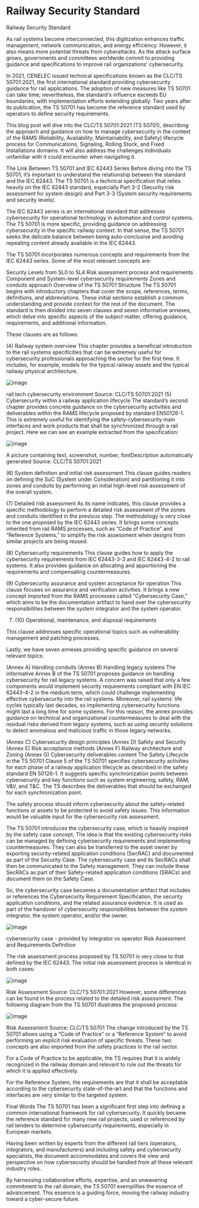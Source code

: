 # Railway Security Standard
Railway Security Standard

As rail systems become interconnected, this digitization enhances traffic management, network communication, and energy efficiency. However, it also means more potential threats from cyberattacks. As the attack surface grows, governments and committees worldwide commit to providing guidance and specifications to improve rail organizations' cybersecurity.

In 2021, CENELEC issued technical specifications known as the CLC/TS 50701:2021, the first international standard providing cybersecurity guidance for rail applications. The adoption of new measures like TS 50701 can take time; nevertheless, the standard's influence exceeds EU boundaries, with implementation efforts extending globally. Two years after its publication, the TS 50701 has become the reference standard used by operators to define security requirements.

This blog post will dive into the CLC/TS 50701:2021 (TS 50701), describing the approach and guidance on how to manage cybersecurity in the context of the RAMS (Reliability, Availability, Maintainability, and Safety) lifecycle process for Communications, Signaling, Rolling Stock, and Fixed Installations domains. It will also address the challenges individuals unfamiliar with it could encounter when navigating it. 

The Link Between TS 50701 and IEC 62443 Series
Before diving into the TS 50701, it’s important to understand the relationship between the standard and the IEC 62443. The TS 50701 is a technical specification that relies heavily on the IEC 62443 standard, especially Part 3-2 (Security risk assessment for system design) and Part 3-3 (System security requirements and security levels).

The IEC 62443 series is an international standard that addresses cybersecurity for operational technology in automation and control systems. The TS 50701 is more specific, providing guidance on addressing cybersecurity in the specific railway context. In that sense, the TS 50701 seeks the delicate balance between being auto-conclusive and avoiding repeating content already available in the IEC 62443.

The TS 50701 incorporates numerous concepts and requirements from the IEC 62443 series. Some of the most relevant concepts are:

Security Levels from SL0 to SL4
Risk assessment process and requirements
Component and System-level cybersecurity requirements
Zones and conduits approach
Overview of the TS 50701 Structure
The TS 50701 begins with introductory chapters that cover the scope, references, terms, definitions, and abbreviations. These initial sections establish a common understanding and provide context for the rest of the document. The standard is then divided into seven clauses and seven informative annexes, which delve into specific aspects of the subject matter, offering guidance, requirements, and additional information.  

These clauses are as follows: 

(4) Railway system overview
This chapter provides a beneficial introduction to the rail systems specificities that can be extremely useful for cybersecurity professionals approaching the sector for the first time. It includes, for example, models for the typical railway assets and the typical railway physical architecture.

![image](https://github.com/user-attachments/assets/d4597ca8-4b05-437c-aab4-53892468642a)


rail tech cybersecurity environment
Source: CLC/TS 50701:2021
(5) Cybersecurity within a railway application lifecycle
The standard’s second chapter provides concrete guidance on the cybersecurity activities and deliverables within the RAMS lifecycle proposed by standard EN50126-1. This is extremely useful for identifying the safety-cybersecurity main interfaces and work products that shall be synchronized through a rail project. Here we can see an example extracted from the specification:

![image](https://github.com/user-attachments/assets/35f6d7ac-416d-4d66-a19b-eb656d1da942)

A picture containing text, screenshot, number, fontDescription automatically generated
Source: CLC/TS 50701:2021
‍

(6) System definition and initial risk assessment
This clause guides readers on defining the SuC (System under Consideration) and partitioning it into zones and conduits by performing an initial high-level risk assessment of the overall system.

(7) Detailed risk assessment
As its name indicates, this clause provides a specific methodology to perform a detailed risk assessment of the zones and conduits identified in the previous step. The methodology is very close to the one proposed by the IEC 62443 series. It brings some concepts inherited from rail RAMS processes, such as “Code of Practice” and “Reference Systems,” to simplify the risk assessment when designs from similar projects are being reused.

(8) Cybersecurity requirements
This clause guides how to apply the cybersecurity requirements from IEC 62443-3-3 and IEC 62443-4-2 to rail systems. It also provides guidance on allocating and apportioning the requirements and compensating countermeasures.

(9) Cybersecurity assurance and system acceptance for operation
This clause focuses on assurance and verification activities. It brings a new concept imported from the RAMS processes called “Cybersecurity Case,” which aims to be the documentation artifact to hand over the cybersecurity responsibilities between the system integrator and the system operator.

7. (10) Operational, maintenance, and disposal requirements 

This clause addresses specific operational topics such as vulnerability management and patching processes.

Lastly, we have seven annexes providing specific guidance on several relevant topics:

(Annex A) Handling conduits
(Annex B) Handling legacy systems
The informative Annex B of the TS 50701 proposes guidance on handling cybersecurity for rail legacy systems. A concern was raised that only a few components would implement security requirements compliant with EN IEC 62443-4-2 in the medium term, which could challenge implementing effective cybersecurity into the rail systems. Moreover, rail systems' life cycles typically last decades, so implementing cybersecurity functions might last a long time for some systems.
For this reason, the annex provides guidance on technical and organizational countermeasures to deal with the residual risks derived from legacy systems, such as using security solutions to detect anomalous and malicious traffic in those legacy networks.

(Annex C) Cybersecurity design principles
(Annex D) Safety and Security
(Annex E) Risk acceptance methods
(Annex F) Railway architecture and Zoning
(Annex G) Cybersecurity deliverables content
The Safety Lifecycle in the TS 50701 
Clause 5 of the TS 50701 specifies cybersecurity activities for each phase of a railway application lifecycle as described in the safety standard EN 50126-1. It suggests specific synchronization points between cybersecurity and key functions such as system engineering, safety, RAM, V&V, and T&C. The TS describes the deliverables that should be exchanged for each synchronization point.

The safety process should inform cybersecurity about the safety-related functions or assets to be protected to avoid safety issues. This information would be valuable input for the cybersecurity risk assessment.

The TS 50701 introduces the cybersecurity case, which is heavily inspired by the safety case concept. The idea is that the existing cybersecurity risks can be managed by defining cybersecurity requirements and implementing countermeasures. They can also be transferred to the asset owner by exporting security-related application conditions (SecRAC) and documented as part of the Security Case. The cybersecurity case and its SecRACs shall then be communicated to the Safety management. They can include these SecRACs as part of their Safety-related application conditions (SRACs) and document them on the Safety Case.

So, the cybersecurity case becomes a documentation artifact that includes or references the Cybersecurity Requirement Specification, the security application conditions, and the related assurance evidence. It is used as part of the handover of cybersecurity responsibilities between the system integrator, the system operator, and/or the owner.

![image](https://github.com/user-attachments/assets/3401266e-2293-40ed-8127-de082b8e7574)

cybersecurity case - provided by integrator vs operator
Risk Assessment and Requirements Definition 
‍

The risk assessment process proposed by TS 50701 is very close to that defined by the IEC 62443. The initial risk assessment process is identical in both cases:

![image](https://github.com/user-attachments/assets/6a7a3136-9230-4fd9-9faf-bbb438214a8d)


Risk Assessment
Source: CLC/TS 50701:2021
However, some differences can be found in the process related to the detailed risk assessment. The following diagram from the TS 50701 illustrates the proposed process:

![image](https://github.com/user-attachments/assets/4d989b45-84d9-4561-95ef-f2935c76ee06)


Risk Assessment
Source: CLC/TS 50701
The change introduced by the TS 50701 allows using a “Code of Practice” or a “Reference System” to avoid performing an explicit risk evaluation of specific threats. These two concepts are also imported from the safety practices in the rail sector.

For a Code of Practice to be applicable, the TS requires that it is widely recognized in the railway domain and relevant to rule out the threats for which it is applied effectively.

For the Reference System, the requirements are that it shall be acceptable according to the cybersecurity state-of-the-art and that the functions and interfaces are very similar to the targeted system.

Final Words
The TS 50701 has been a significant first step into defining a common international framework for rail cybersecurity. It quickly became the reference standard for many new rail projects, used or referenced by rail tenders to determine cybersecurity requirements, especially in European markets.

Having been written by experts from the different rail tiers (operators, integrators, and manufacturers) and including safety and cybersecurity specialists, the document accommodates and covers the view and perspective on how cybersecurity should be handled from all these relevant industry roles.

By harnessing collaborative efforts, expertise, and an unwavering commitment to the rail domain, the TS 50701 exemplifies the essence of advancement. This essence is a guiding force, moving the railway industry toward a cyber-secure future. 
